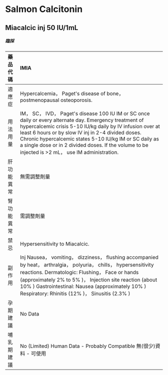# Salmon Calcitonin

## Miacalcic inj 50 IU/1mL

##### 臨採

| 藥品代碼   | IMIA                                                                                                                                                                                                                                                                                                                                                                                       |
|:-----------|:-------------------------------------------------------------------------------------------------------------------------------------------------------------------------------------------------------------------------------------------------------------------------------------------------------------------------------------------------------------------------------------------|
| 適應症     | Hypercalcemia， Paget's disease of bone， postmenopausal osteoporosis.                                                                                                                                                                                                                                                                                                                     |
| 用法用量   | IM， SC， IVD， Paget's disease 100 IU IM or SC once daily or every alternate day. Emergency treatment of hypercalcemic crisis 5-10 IU/kg daily by IV infusion over at least 6 hours or by slow IV inj in 2-4 divided doses. Chronic hypercalcemic states 5-10 IU/kg IM or SC daily as a single dose or in 2 divided doses. If the volume to be injected is >2 mL， use IM administration. |
| 肝功能異常 | 無需調整劑量                                                                                                                                                                                                                                                                                                                                                                               |
| 腎功能異常 | 需調整劑量                                                                                                                                                                                                                                                                                                                                                                                 |
| 禁忌       | Hypersensitivity to Miacalcic.                                                                                                                                                                                                                                                                                                                                                             |
| 副作用     | Inj Nausea， vomiting， dizziness， flushing accompanied by heat， arthralgia， polyuria， chills， hypersensitivity reactions. Dermatologic: Flushing， Face or hands (approximately 2% to 5% )， Injection site reaction (about 10% ) Gastrointestinal: Nausea (approximately 10% ) Respiratory: Rhinitis (12% )， Sinusitis (2.3% )                                                     |
| 孕期建議   | No Data                                                                                                                                                                                                                                                                                                                                                                                    |
| 哺乳期建議 | No (Limited) Human Data - Probably Compatible 無(很少)資料 - 可使用                                                                                                                                                                                                                                                                                                                        |

